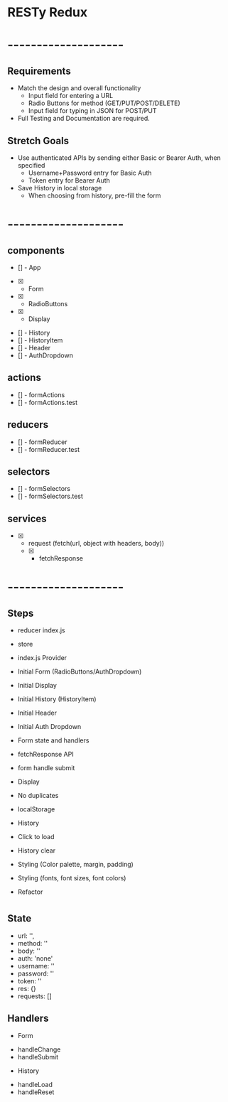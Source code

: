 # RESTy Redux

# --------------------

## Requirements
* Match the design and overall functionality
  * Input field for entering a URL
  * Radio Buttons for method (GET/PUT/POST/DELETE)
  * Input field for typing in JSON for POST/PUT
* Full Testing and Documentation are required.

## Stretch Goals
* Use authenticated APIs by sending either Basic or Bearer Auth, when specified
  * Username+Password entry for Basic Auth
  * Token entry for Bearer Auth
* Save History in local storage
  * When choosing from history, pre-fill the form

# --------------------

## components
- [] - App
- [X] - Form
- [X] - RadioButtons
- [X] - Display
- [] - History
- [] - HistoryItem
- [] - Header
- [] - AuthDropdown

## actions
- [] - formActions
- [] - formActions.test

## reducers
- [] - formReducer
- [] - formReducer.test

## selectors
- [] - formSelectors
- [] - formSelectors.test

## services
- [X] - request (fetch(url, object with headers, body))
  * [X] - fetchResponse

# --------------------

## Steps
- reducer index.js
- store
- index.js Provider
- Initial Form (RadioButtons/AuthDropdown)
- Initial Display
- Initial History (HistoryItem)
- Initial Header
- Initial Auth Dropdown
- Form state and handlers
- fetchResponse API
- form handle submit
- Display
- No duplicates
- localStorage
- History
- Click to load

- History clear
- Styling (Color palette, margin, padding)
- Styling (fonts, font sizes, font colors)
- Refactor

# 

## State 
- url: '',
- method: ''
- body: ''
- auth: 'none'
- username: ''
- password: ''
- token: ''
- res: {}
- requests: []

## Handlers

- Form
* handleChange
* handleSubmit

- History
* handleLoad
* handleReset